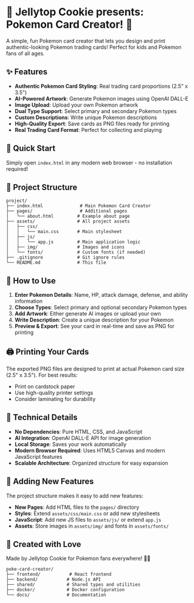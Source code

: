 # 🍪 Jellytop Cookie presents: Pokemon Card Creator! 🎴

A simple, fun Pokemon card creator that lets you design and print authentic-looking Pokemon trading cards! Perfect for kids and Pokemon fans of all ages.

## ✨ Features

- **Authentic Pokemon Card Styling**: Real trading card proportions (2.5" x 3.5")
- **AI-Powered Artwork**: Generate Pokemon images using OpenAI DALL-E
- **Image Upload**: Upload your own Pokemon artwork
- **Dual Type Support**: Select primary and secondary Pokemon types
- **Custom Descriptions**: Write unique Pokemon descriptions
- **High-Quality Export**: Save cards as PNG files ready for printing
- **Real Trading Card Format**: Perfect for collecting and playing

## 🚀 Quick Start

Simply open `index.html` in any modern web browser - no installation required!

## 📁 Project Structure

```
project/
├── index.html              # Main Pokemon Card Creator
├── pages/                  # Additional pages
│   └── about.html         # Example about page
├── assets/                # All project assets
│   ├── css/
│   │   └── main.css       # Main stylesheet
│   ├── js/
│   │   └── app.js         # Main application logic
│   ├── img/               # Images and icons
│   └── fonts/             # Custom fonts (if needed)
├── .gitignore             # Git ignore rules
└── README.md              # This file
```

## 🎯 How to Use

1. **Enter Pokemon Details**: Name, HP, attack damage, defense, and ability information
2. **Choose Types**: Select primary and optional secondary Pokemon types
3. **Add Artwork**: Either generate AI images or upload your own
4. **Write Description**: Create a unique description for your Pokemon
5. **Preview & Export**: See your card in real-time and save as PNG for printing

## 🖨️ Printing Your Cards

The exported PNG files are designed to print at actual Pokemon card size (2.5" x 3.5"). For best results:
- Print on cardstock paper
- Use high-quality printer settings
- Consider laminating for durability

## 🔧 Technical Details

- **No Dependencies**: Pure HTML, CSS, and JavaScript
- **AI Integration**: OpenAI DALL-E API for image generation
- **Local Storage**: Saves your work automatically
- **Modern Browser Required**: Uses HTML5 Canvas and modern JavaScript features
- **Scalable Architecture**: Organized structure for easy expansion

## 🚀 Adding New Features

The project structure makes it easy to add new features:

- **New Pages**: Add HTML files to the `pages/` directory
- **Styles**: Extend `assets/css/main.css` or add new stylesheets
- **JavaScript**: Add new JS files to `assets/js/` or extend `app.js`
- **Assets**: Store images in `assets/img/` and fonts in `assets/fonts/`

## 🌟 Created with Love

Made by Jellytop Cookie for Pokemon fans everywhere! 🍪✨

```
poke-card-creator/
├── frontend/           # React frontend
├── backend/           # Node.js API
├── shared/            # Shared types and utilities
├── docker/            # Docker configuration
└── docs/              # Documentation
```
